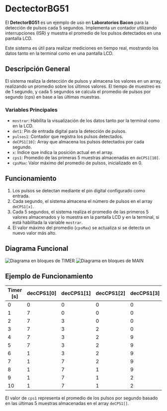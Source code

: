 # DectectorBG51

El **DetectorBG51** es un ejemplo de uso en **Laboratorios Bacon** para la 
detección de pulsos cada 5 segundos. Implementa un contador utilizando 
interrupciones (ISR) y muestra el promedio de los pulsos detectados en 
una pantalla LCD.

Este sistema es útil para realizar mediciones en tiempo real, mostrando los 
datos tanto en la terminal como en una pantalla LCD.

## Descripción General

El sistema realiza la detección de pulsos y almacena los valores en un array, 
realizando un promedio sobre los últimos valores. El tiempo de muestreo es 
de 1 segundo, y cada 5 segundos se calcula el promedio de pulsos por segundo (cps) 
en base a las últimas muestras.

### Variables Principales
- `mostrar`: Habilita la visualización de los datos tanto por la terminal como en la LCD.
- `det1`: Pin de entrada digital para la detección de pulsos.
- `pulsos1`: Contador que registra los pulsos detectados.
- `deCPS1[10]`: Array que almacena los pulsos detectados por cada segundo.
- `x`: Índice que indica la posición actual en el array.
- `cps1`: Promedio de las primeras 5 muestras almacenadas en `deCPS1[10]`.
- `cpsMax`: Valor máximo del promedio de pulsos, inicializado en 0.

## Funcionamiento

1. Los pulsos se detectan mediante el pin digital configurado como entrada.
2. Cada segundo, el sistema almacena el número de pulsos en el array `deCPS1[x]`.
3. Cada 5 segundos, el sistema realiza el promedio de las primeros 5 valores almacenados y lo muestra en la pantalla LCD y en la terminal, si está habilitada la variable `mostrar`.
4. El valor máximo del promedio (`cpsMax`) se actualiza si se detecta un nuevo valor más alto.

## Diagrama Funcional

![Diagrama en bloques de TIMER](Imagenes/diagrama_en_bloques_timer-jpg)
![Diagrama en bloques de MAIN](Imagenes/diagrama_en_bloques_main-jpg)


## Ejemplo de Funcionamiento

| Timer [s] | decCPS1[0] | decCPS1[1] | decCPS1[2] | decCPS1[3] | decCPS1[4] | cps1 |
|-----------|------------|------------|------------|------------|------------|------|
| 0         | 0          | 0          | 0          | 0          | 0          | 0    |
| 1         | 7          | 0          | 0          | 0          | 0          | 1.4  |
| 2         | 7          | 3          | 0          | 0          | 0          | 2    |
| 3         | 7          | 3          | 2          | 0          | 0          | 2.4  |
| 4         | 7          | 3          | 2          | 9          | 0          | 4.2  |
| 5         | 7          | 3          | 2          | 9          | 5          | 5.2  |
| 6         | 1          | 3          | 2          | 9          | 5          | 4    |
| 7         | 1          | 7          | 2          | 9          | 5          | 4.8  |
| 8         | 1          | 7          | 1          | 9          | 5          | 4.6  |
| 9         | 1          | 7          | 1          | 2          | 5          | 3.2  |
| 10        | 1          | 7          | 1          | 2          | 9          | 4    |

El valor de `cps1` representa el promedio de los pulsos por segundo basado en las últimas 5 muestras almacenadas en el array `deCPS1[]`.
